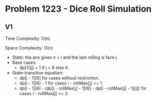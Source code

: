 # Problem 1223 - Dice Roll Simulation

## V1

Time Complexity: O(n)

Space Complexity: O(n)

- State: the ans given n = i and the last rolling is face j.
- Base cases:
    - dp[1][j] = 1 if j < 6 else 6.
- State-transition equation:
    - dp[i - 1][6] for cases without restriction.
    - dp[i - 1][6] - 1 for cases i - rollMax[j] == 1.
    - dp[i - 1][6] - (dp[i - rollMax[j] - 1][6] - dp[i - rollMax[j] - 1][j]) for cases i - rollMax[j] >= 2.
